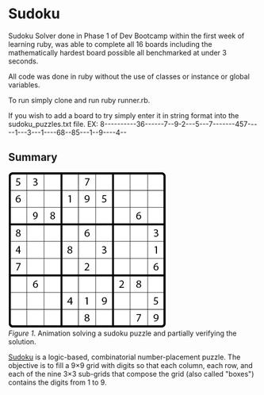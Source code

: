 # Sudoku

Sudoku Solver done in Phase 1 of Dev Bootcamp within the first week of learning ruby, was able to complete all 16 boards including the mathematically hardest board possible all benchmarked at under 3 seconds.

All code was done in ruby without the use of classes or instance or global variables.

To run simply clone and run ruby runner.rb.

If you wish to add a board to try simply enter it in string format into the sudoku_puzzles.txt file. EX: 8----------36------7--9-2---5---7-------457-----1---3---1----68--85---1--9----4--

## Summary
![solving sequence animation](readme-assets/sequence.gif)  
*Figure 1*.  Animation solving a sudoku puzzle and partially verifying the solution.

[Sudoku](http://en.wikipedia.org/wiki/Sudoku) is a logic-based, combinatorial number-placement puzzle. The objective is to fill a 9×9 grid with digits so that each column, each row, and each of the nine 3×3 sub-grids that compose the grid (also called "boxes") contains the digits from 1 to 9.
